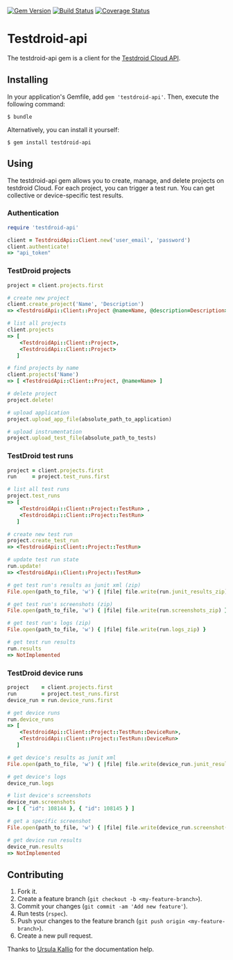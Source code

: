 [![Gem Version](https://badge.fury.io/rb/testdroid-api.png)](http://badge.fury.io/rb/testdroid-api)
[![Build Status](https://travis-ci.org/soundcloud/testdroid-api.png)](https://travis-ci.org/soundcloud/testdroid-api)
[![Coverage Status](https://coveralls.io/repos/soundcloud/testdroid-api/badge.png?branch=master)](https://coveralls.io/r/soundcloud/testdroid-api?branch=master)
# Testdroid-api

The testdroid-api gem is a client for the [Testdroid Cloud API](http://docs.testdroid.com/_pages/client.html).

## Installing

In your application's Gemfile, add `gem 'testdroid-api'`. Then, execute the following command:

    $ bundle

Alternatively, you can install it yourself:

    $ gem install testdroid-api

## Using

The testdroid-api gem allows you to create, manage, and delete projects on testdroid Cloud.
For each project, you can trigger a test run. You can get collective or device-specific test results.

### Authentication
```ruby
require 'testdroid-api'

client = TestdroidApi::Client.new('user_email', 'password')
client.authenticate!
=> "api_token"
```

### TestDroid projects
```ruby
project = client.projects.first

# create new project
client.create_project('Name', 'Description')
=> <TestdroidApi::Client::Project @name=Name, @description=Description>

# list all projects
client.projects
=> [
    <TestdroidApi::Client::Project>,
    <TestdroidApi::Client::Project>
   ]

# find projects by name
client.projects('Name')
=> [ <TestdroidApi::Client::Project, @name=Name> ]

# delete project
project.delete!

# upload application
project.upload_app_file(absolute_path_to_application)

# upload instrumentation
project.upload_test_file(absolute_path_to_tests)
```

### TestDroid test runs
```ruby
project = client.projects.first
run     = project.test_runs.first

# list all test runs
project.test_runs
=> [
    <TestdroidApi::Client::Project::TestRun> ,
    <TestdroidApi::Client::Project::TestRun>
   ]

# create new test run
project.create_test_run
=> <TestdroidApi::Client::Project::TestRun>

# update test run state
run.update!
=> <TestdroidApi::Client::Project::TestRun>

# get test run's results as junit xml (zip)
File.open(path_to_file, 'w') { |file| file.write(run.junit_results_zip) }

# get test run's screenshots (zip)
File.open(path_to_file, 'w') { |file| file.write(run.screenshots_zip) }

# get test run's logs (zip)
File.open(path_to_file, 'w') { |file| file.write(run.logs_zip) }

# get test run results
run.results
=> NotImplemented
```

### TestDroid device runs
```ruby
project    = client.projects.first
run   	   = project.test_runs.first
device_run = run.device_runs.first

# get device runs
run.device_runs
=> [
    <TestdroidApi::Client::Project::TestRun::DeviceRun>,
    <TestdroidApi::Client::Project::TestRun::DeviceRun>
   ]

# get device's results as junit xml
File.open(path_to_file, 'w') { |file| file.write(device_run.junit_results) }

# get device's logs
device_run.logs

# list device's screenshots
device_run.screenshots
=> [ { "id": 108144 }, { "id": 108145 } ]

# get a specific screenshot
File.open(path_to_file, 'w') { |file| file.write(device_run.screenshot(108144)) }

# get device run results
device_run.results
=> NotImplemented
```

## Contributing

1. Fork it.
2. Create a feature branch (`git checkout -b <my-feature-branch>`).
3. Commit your changes (`git commit -am 'Add new feature'`).
4. Run tests (`rspec`).
5. Push your changes to the feature branch (`git push origin <my-feature-branch>`).
6. Create a new pull request.

Thanks to [Ursula Kallio](https://github.com/opensourcegrrrl) for the documentation help. 
